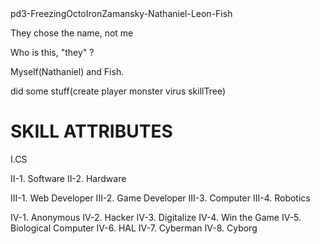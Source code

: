 <html>
<head>
pd3-FreezingOctoIronZamansky-Nathaniel-Leon-Fish
</head>

<body>
</p>
They chose the name, not me


Who is this, "they" ?

Myself(Nathaniel) and Fish.

did some stuff(create player monster virus skillTree)
</p>
<h1>SKILL ATTRIBUTES</h1>
<p>
I.CS 

II-1. Software
II-2. Hardware

III-1. Web Developer
III-2. Game Developer
III-3. Computer
III-4. Robotics

IV-1. Anonymous
IV-2. Hacker
IV-3. Digitalize
IV-4. Win the Game
IV-5. Biological Computer
IV-6. HAL
IV-7. Cyberman
IV-8. Cyborg
</p>

</body>
</html>

